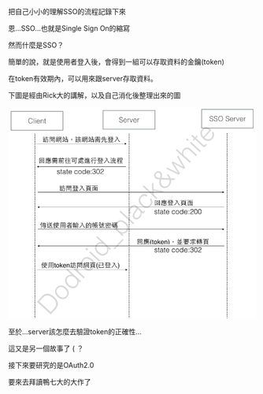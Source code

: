 把自己小小的理解SSO的流程記錄下來

恩…SSO…也就是Single Sign On的縮寫

然而什麼是SSO？

簡單的說，就是使用者登入後，會得到一組可以存取資料的金鑰(token)

在token有效期內，可以用來跟server存取資料。

下圖是經由Rick大的講解，以及自己消化後整理出來的圖

![sso_flow](../static/img/SSO_flow.png)

至於…server該怎麼去驗證token的正確性…

這又是另一個故事了 ( ？

接下來要研究的是OAuth2.0

要來去拜讀鴨七大的大作了